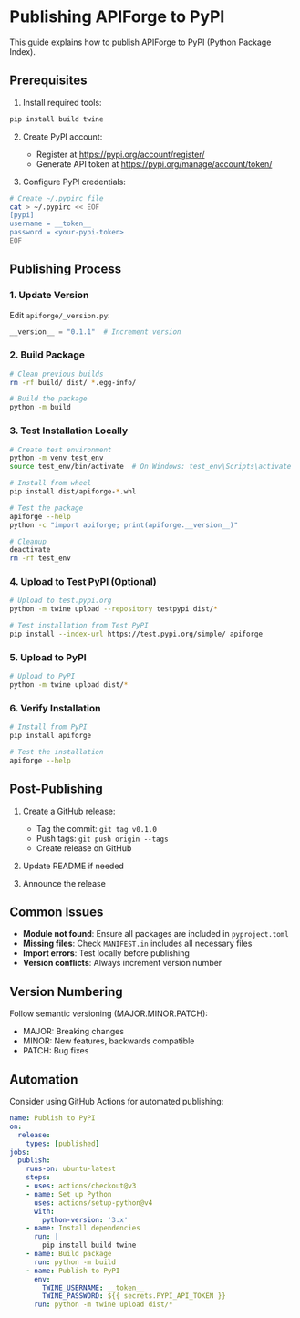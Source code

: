 # Publishing APIForge to PyPI

This guide explains how to publish APIForge to PyPI (Python Package Index).

## Prerequisites

1. Install required tools:
```bash
pip install build twine
```

2. Create PyPI account:
   - Register at https://pypi.org/account/register/
   - Generate API token at https://pypi.org/manage/account/token/

3. Configure PyPI credentials:
```bash
# Create ~/.pypirc file
cat > ~/.pypirc << EOF
[pypi]
username = __token__
password = <your-pypi-token>
EOF
```

## Publishing Process

### 1. Update Version

Edit `apiforge/_version.py`:
```python
__version__ = "0.1.1"  # Increment version
```

### 2. Build Package

```bash
# Clean previous builds
rm -rf build/ dist/ *.egg-info/

# Build the package
python -m build
```

### 3. Test Installation Locally

```bash
# Create test environment
python -m venv test_env
source test_env/bin/activate  # On Windows: test_env\Scripts\activate

# Install from wheel
pip install dist/apiforge-*.whl

# Test the package
apiforge --help
python -c "import apiforge; print(apiforge.__version__)"

# Cleanup
deactivate
rm -rf test_env
```

### 4. Upload to Test PyPI (Optional)

```bash
# Upload to test.pypi.org
python -m twine upload --repository testpypi dist/*

# Test installation from Test PyPI
pip install --index-url https://test.pypi.org/simple/ apiforge
```

### 5. Upload to PyPI

```bash
# Upload to PyPI
python -m twine upload dist/*
```

### 6. Verify Installation

```bash
# Install from PyPI
pip install apiforge

# Test the installation
apiforge --help
```

## Post-Publishing

1. Create a GitHub release:
   - Tag the commit: `git tag v0.1.0`
   - Push tags: `git push origin --tags`
   - Create release on GitHub

2. Update README if needed

3. Announce the release

## Common Issues

- **Module not found**: Ensure all packages are included in `pyproject.toml`
- **Missing files**: Check `MANIFEST.in` includes all necessary files
- **Import errors**: Test locally before publishing
- **Version conflicts**: Always increment version number

## Version Numbering

Follow semantic versioning (MAJOR.MINOR.PATCH):
- MAJOR: Breaking changes
- MINOR: New features, backwards compatible
- PATCH: Bug fixes

## Automation

Consider using GitHub Actions for automated publishing:
```yaml
name: Publish to PyPI
on:
  release:
    types: [published]
jobs:
  publish:
    runs-on: ubuntu-latest
    steps:
    - uses: actions/checkout@v3
    - name: Set up Python
      uses: actions/setup-python@v4
      with:
        python-version: '3.x'
    - name: Install dependencies
      run: |
        pip install build twine
    - name: Build package
      run: python -m build
    - name: Publish to PyPI
      env:
        TWINE_USERNAME: __token__
        TWINE_PASSWORD: ${{ secrets.PYPI_API_TOKEN }}
      run: python -m twine upload dist/*
```